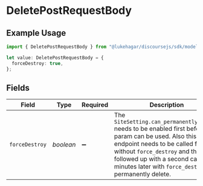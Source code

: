 # DeletePostRequestBody

## Example Usage

```typescript
import { DeletePostRequestBody } from "@lukehagar/discoursejs/sdk/models/operations";

let value: DeletePostRequestBody = {
  forceDestroy: true,
};
```

## Fields

| Field                                                                                                                                                                                                                                                                     | Type                                                                                                                                                                                                                                                                      | Required                                                                                                                                                                                                                                                                  | Description                                                                                                                                                                                                                                                               | Example                                                                                                                                                                                                                                                                   |
| ------------------------------------------------------------------------------------------------------------------------------------------------------------------------------------------------------------------------------------------------------------------------- | ------------------------------------------------------------------------------------------------------------------------------------------------------------------------------------------------------------------------------------------------------------------------- | ------------------------------------------------------------------------------------------------------------------------------------------------------------------------------------------------------------------------------------------------------------------------- | ------------------------------------------------------------------------------------------------------------------------------------------------------------------------------------------------------------------------------------------------------------------------- | ------------------------------------------------------------------------------------------------------------------------------------------------------------------------------------------------------------------------------------------------------------------------- |
| `forceDestroy`                                                                                                                                                                                                                                                            | *boolean*                                                                                                                                                                                                                                                                 | :heavy_minus_sign:                                                                                                                                                                                                                                                        | The `SiteSetting.can_permanently_delete` needs to be enabled first before this param can be used. Also this endpoint needs to be called first without `force_destroy` and then followed up with a second call 5 minutes later with `force_destroy` to permanently delete. | true                                                                                                                                                                                                                                                                      |